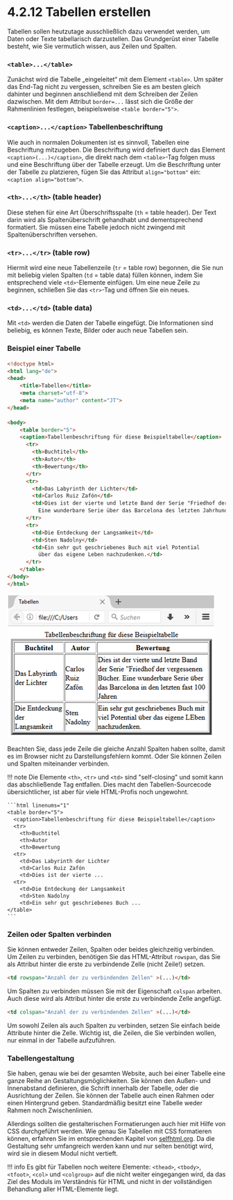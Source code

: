 
# 4.2.12 Tabellen erstellen

Tabellen sollen heutzutage ausschließlich dazu verwendet werden, um Daten oder Texte tabellarisch darzustellen. Das Grundgerüst einer Tabelle besteht, wie Sie vermutlich wissen, aus Zeilen und Spalten.

### `<table>...</table>`
Zunächst wird die Tabelle „eingeleitet“ mit dem Element `<table>`. Um später das End-Tag nicht zu vergessen, schreiben Sie es am besten gleich dahinter und beginnen anschließend mit dem Schreiben der Zeilen dazwischen. Mit dem Attribut `border=...` lässt sich die Größe der Rahmenlinien festlegen, beispielsweise `<table border="5">`.

### `<caption>...</caption>` Tabellenbeschriftung
Wie auch in normalen Dokumenten ist es sinnvoll, Tabellen eine Beschriftung mitzugeben. Die Beschriftung wird definiert durch das Element `<caption>(...)</caption>`, die direkt nach dem `<table>`-Tag folgen muss und eine Beschriftung über der Tabelle erzeugt.
Um die Beschriftung unter der Tabelle zu platzieren, fügen Sie das Attribut `align="bottom"` ein: `<caption align="bottom">`.

### `<th>...</th>` (table header)
Diese stehen für eine Art Überschriftsspalte (`th` = table header). Der Text darin wird als Spaltenüberschrift gehandhabt und dementsprechend formatiert. Sie müssen eine Tabelle jedoch nicht zwingend mit Spaltenüberschriften versehen.

### `<tr>...</tr>` (table row)
Hiermit wird eine neue Tabellenzeile (`tr` = table row) begonnen, die Sie nun mit beliebig vielen Spalten (`td` = table data) füllen können, indem Sie entsprechend viele `<td>`-Elemente einfügen. Um eine neue Zeile zu beginnen, schließen Sie das `<tr>`-Tag und öffnen Sie ein neues.

### `<td>...</td>` (table data)
Mit `<td>` werden die Daten der Tabelle eingefügt. Die Informationen sind beliebig, es können Texte, Bilder oder auch neue Tabellen sein.


### Beispiel einer Tabelle

```html linenums="1"
<!doctype html>												
<html lang="de">
<head>
    <title>Tabellen</title>
    <meta charset="utf-8">
    <meta name="author" content="JT">
</head>

<body>
    <table border="5">
    <caption>Tabellenbeschriftung für diese Beispieltabelle</caption>
      <tr>
        <th>Buchtitel</th>
        <th>Autor</th>
        <th>Bewertung</th>
      </tr>
      <tr>
        <td>Das Labyrinth der Lichter</td>
        <td>Carlos Ruiz Zafón</td>
        <td>Dies ist der vierte und letzte Band der Serie "Friedhof der vergessenen Bücher". 
          Eine wunderbare Serie über das Barcelona des letzten Jahrhunderts.</td>
      </tr>
      <tr>
        <td>Die Entdeckung der Langsamkeit</td>
        <td>Sten Nadolny</td>
        <td>Ein sehr gut geschriebenes Buch mit viel Potential 
          über das eigene Leben nachzudenken.</td>
      </tr>
    </table>
</body>
</html>
```

![Beispiel einer Tabelle](media/html-41-table.png)

Beachten Sie, dass jede Zeile die gleiche Anzahl Spalten haben sollte, damit es im Browser nicht zu Darstellungsfehlern kommt. Oder Sie können Zeilen und Spalten miteinander verbinden.

!!! note
    Die Elemente `<th>`, `<tr>` und `<td>` sind "self-closing" und somit kann das abschließende Tag entfallen. Dies macht den Tabellen-Sourcecode übersichtlicher, ist aber für viele HTML-Profis noch ungewohnt.

    ```html linenums="1"
    <table border="5">
      <caption>Tabellenbeschriftung für diese Beispieltabelle</caption>
      <tr>
        <th>Buchtitel
        <th>Autor
        <th>Bewertung
      <tr>
        <td>Das Labyrinth der Lichter
        <td>Carlos Ruiz Zafón
        <td>Dies ist der vierte ...
      <tr>
        <td>Die Entdeckung der Langsamkeit
        <td>Sten Nadolny
        <td>Ein sehr gut geschriebenes Buch ...
    </table>
    ```

### Zeilen oder Spalten verbinden

Sie können entweder Zeilen, Spalten oder beides gleichzeitig verbinden. 
Um Zeilen zu verbinden, benötigen Sie das HTML-Attribut `rowspan`, das Sie als Attribut hinter die erste zu verbindende Zelle (nicht Zeile!) setzen.

```html linenums="1"
<td rowspan="Anzahl der zu verbindenden Zellen" >(...)</td>
```

Um Spalten zu verbinden müssen Sie mit der Eigenschaft `colspan` arbeiten. Auch diese wird als Attribut hinter die erste zu verbindende Zelle angefügt.

```html linenums="1"
<td colspan="Anzahl der zu verbindenden Zellen" >(...)</td>
```

Um sowohl Zeilen als auch Spalten zu verbinden, setzen Sie einfach beide Attribute hinter die Zelle. Wichtig ist, die Zeilen, die Sie verbinden wollen, nur einmal in der Tabelle aufzuführen.

### Tabellengestaltung
Sie haben, genau wie bei der gesamten Website, auch bei einer Tabelle eine ganze Reihe an Gestaltungsmöglichkeiten. Sie können den Außen- und Innenabstand definieren, die Schrift innerhalb der Tabelle, oder die Ausrichtung der Zeilen. Sie können der Tabelle auch einen Rahmen oder einen Hintergrund geben. Standardmäßig besitzt eine Tabelle weder Rahmen noch Zwischenlinien.

Allerdings sollten die gestalterischen Formatierungen auch hier mit Hilfe von CSS durchgeführt werden. Wie genau Sie Tabellen mit CSS formatieren können, erfahren Sie im entsprechenden Kapitel von [selfhtml.org](https://wiki.selfhtml.org/wiki/CSS/Eigenschaften/Tabellenformatierung). Da die Gestaltung sehr umfangreich werden kann und nur selten benötigt wird, wird sie in diesem Modul nicht vertieft.

!!! info
    Es gibt für Tabellen noch weitere Elemente: `<thead>`, `<tbody>`, `<tfoot>`, `<col>` und `<colgroup>` auf die nicht weiter eingegangen wird, da das Ziel des Moduls im Verständnis für HTML und nicht in der vollständigen Behandlung aller HTML-Elemente liegt.
